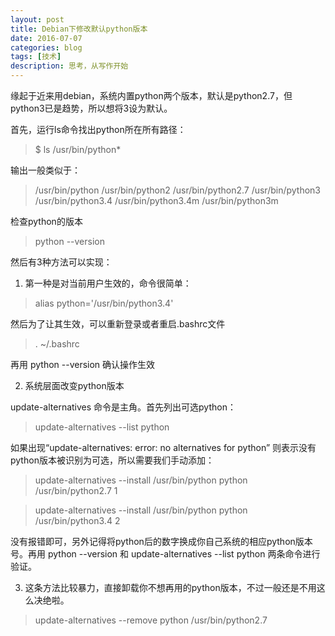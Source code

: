 ```yaml
---
layout: post
title: Debian下修改默认python版本
date: 2016-07-07
categories: blog
tags: [技术]
description: 思考，从写作开始
---
```


缘起于近来用debian，系统内置python两个版本，默认是python2.7，但python3已是趋势，所以想将3设为默认。

首先，运行ls命令找出python所在所有路径：

> $ ls /usr/bin/python*

输出一般类似于：
> /usr/bin/python  /usr/bin/python2  /usr/bin/python2.7  /usr/bin/python3  /usr/bin/python3.4  /usr/bin/python3.4m  /usr/bin/python3m

检查python的版本
> python --version

然后有3种方法可以实现：

1. 第一种是对当前用户生效的，命令很简单：

> alias python='/usr/bin/python3.4'

然后为了让其生效，可以重新登录或者重启.bashrc文件

> . ~/.bashrc

再用 python --version 确认操作生效

2. 系统层面改变python版本

update-alternatives 命令是主角。首先列出可选python：

> update-alternatives --list python

如果出现“update-alternatives: error: no alternatives for python” 则表示没有python版本被识别为可选，所以需要我们手动添加：

> update-alternatives --install /usr/bin/python python /usr/bin/python2.7 1

> update-alternatives --install /usr/bin/python python /usr/bin/python3.4 2

没有报错即可，另外记得将python后的数字换成你自己系统的相应python版本号。再用 python --version 和 update-alternatives --list python 两条命令进行验证。

3. 这条方法比较暴力，直接卸载你不想再用的python版本，不过一般还是不用这么决绝啦。

> update-alternatives --remove python /usr/bin/python2.7
